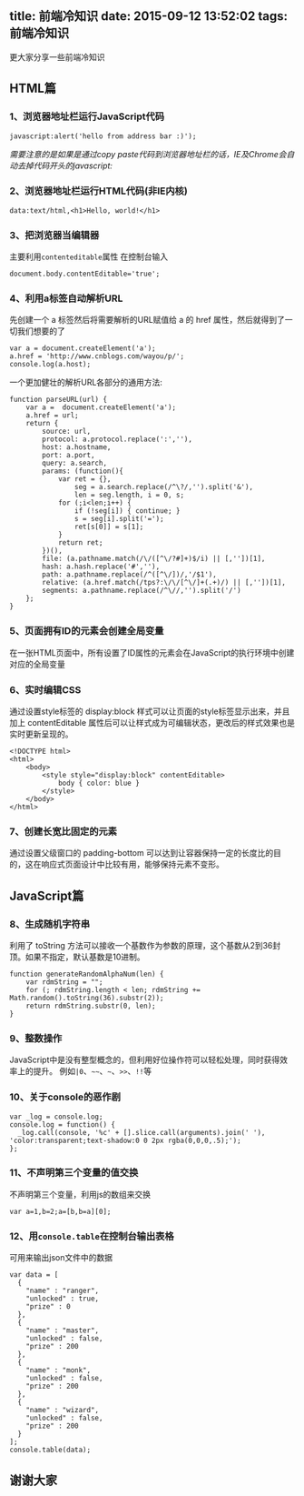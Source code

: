 title: 前端冷知识
date: 2015-09-12 13:52:02
tags: 前端冷知识
---

更大家分享一些前端冷知识

<!--more-->


## HTML篇

### 1、浏览器地址栏运行JavaScript代码
```
javascript:alert('hello from address bar :)');
```
*需要注意的是如果是通过copy paste代码到浏览器地址栏的话，IE及Chrome会自动去掉代码开头的javascript:*

### 2、浏览器地址栏运行HTML代码(非IE内核)

```
data:text/html,<h1>Hello, world!</h1>
```

### 3、把浏览器当编辑器

主要利用`contenteditable`属性
在控制台输入
```
document.body.contentEditable='true';
```

### 4、利用a标签自动解析URL
先创建一个 a 标签然后将需要解析的URL赋值给 a 的 href 属性，然后就得到了一切我们想要的了
```
var a = document.createElement('a');
a.href = 'http://www.cnblogs.com/wayou/p/';
console.log(a.host);
```
一个更加健壮的解析URL各部分的通用方法:
```
function parseURL(url) {
    var a =  document.createElement('a');
    a.href = url;
    return {
        source: url,
        protocol: a.protocol.replace(':',''),
        host: a.hostname,
        port: a.port,
        query: a.search,
        params: (function(){
            var ret = {},
                seg = a.search.replace(/^\?/,'').split('&'),
                len = seg.length, i = 0, s;
            for (;i<len;i++) {
                if (!seg[i]) { continue; }
                s = seg[i].split('=');
                ret[s[0]] = s[1];
            }
            return ret;
        })(),
        file: (a.pathname.match(/\/([^\/?#]+)$/i) || [,''])[1],
        hash: a.hash.replace('#',''),
        path: a.pathname.replace(/^([^\/])/,'/$1'),
        relative: (a.href.match(/tps?:\/\/[^\/]+(.+)/) || [,''])[1],
        segments: a.pathname.replace(/^\//,'').split('/')
    };
}
```

### 5、页面拥有ID的元素会创建全局变量

在一张HTML页面中，所有设置了ID属性的元素会在JavaScript的执行环境中创建对应的全局变量

### 6、实时编辑CSS
通过设置style标签的 display:block 样式可以让页面的style标签显示出来，并且加上 contentEditable 属性后可以让样式成为可编辑状态，更改后的样式效果也是实时更新呈现的。
```
<!DOCTYPE html>
<html>
    <body>
        <style style="display:block" contentEditable>
        	body { color: blue }
        </style>
    </body>
</html>
```

### 7、创建长宽比固定的元素
通过设置父级窗口的 padding-bottom 可以达到让容器保持一定的长度比的目的，这在响应式页面设计中比较有用，能够保持元素不变形。

## JavaScript篇

### 8、生成随机字符串
利用了 toString 方法可以接收一个基数作为参数的原理，这个基数从2到36封顶。如果不指定，默认基数是10进制。
```
function generateRandomAlphaNum(len) {
    var rdmString = "";
    for (; rdmString.length < len; rdmString += Math.random().toString(36).substr(2));
    return rdmString.substr(0, len);
}
```

### 9、整数操作
JavaScript中是没有整型概念的，但利用好位操作符可以轻松处理，同时获得效率上的提升。
例如`|0`、`~~`、`~`、`>>`、`!!`等

### 10、关于console的恶作剧
```
var _log = console.log;
console.log = function() {
  _log.call(console, '%c' + [].slice.call(arguments).join(' '), 'color:transparent;text-shadow:0 0 2px rgba(0,0,0,.5);');
};
```

### 11、不声明第三个变量的值交换
不声明第三个变量，利用js的数组来交换
```
var a=1,b=2;a=[b,b=a][0];
```

### 12、用`console.table`在控制台输出表格
可用来输出json文件中的数据
```
var data = [
  {
    "name" : "ranger",
    "unlocked" : true,
    "prize" : 0
  },
  {
    "name" : "master",
    "unlocked" : false,
    "prize" : 200
  },
  {
    "name" : "monk",
    "unlocked" : false,
    "prize" : 200
  },
  {
    "name" : "wizard",
    "unlocked" : false,
    "prize" : 200
  }
];
console.table(data);
```

## 谢谢大家